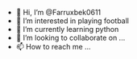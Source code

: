 - 👋 Hi, I’m @Farruxbek0611
- 👀 I’m interested in playing football
- 🌱 I’m currently learning python
- 💞️ I’m looking to collaborate on ...
- 📫 How to reach me ...

<!---
Farruxbek0611/Farruxbek0611 is a ✨ special ✨ repository because its `README.md` (this file) appears on your GitHub profile.
You can click the Preview link to take a look at your changes.
--->
